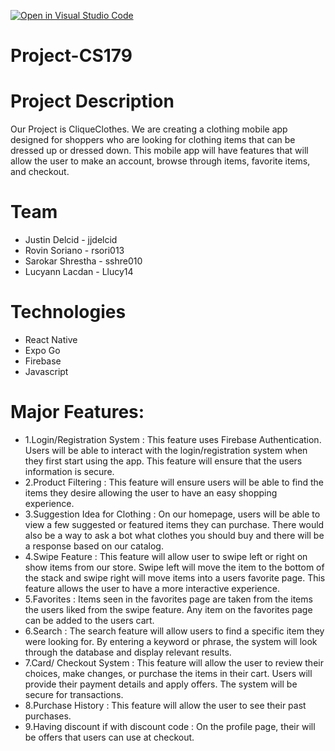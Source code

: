 [![Open in Visual Studio Code](https://classroom.github.com/assets/open-in-vscode-718a45dd9cf7e7f842a935f5ebbe5719a5e09af4491e668f4dbf3b35d5cca122.svg)](https://classroom.github.com/online_ide?assignment_repo_id=11509563&assignment_repo_type=AssignmentRepo)
# Project-CS179

# Project Description
Our Project is CliqueClothes. We are creating a clothing mobile app designed for shoppers who are looking for clothing items that can be dressed up or dressed down. This mobile app will have features that will allow the user to make an account, browse through items, favorite items, and checkout. 

# Team
- Justin Delcid - jjdelcid
- Rovin Soriano - rsori013
- Sarokar Shrestha - sshre010
- Lucyann Lacdan - Llucy14

# Technologies
- React Native 
- Expo Go
- Firebase
- Javascript

# Major Features:
- 1.Login/Registration System : This feature uses Firebase Authentication. Users will be able to interact with the login/registration system when they first start using the app. This feature will ensure that the users information is secure. 
- 2.Product Filtering : This feature will ensure users will be able to find the items they desire allowing the user to have an easy shopping experience.
- 3.Suggestion Idea for Clothing : On our homepage, users will be able to view a few suggested or featured items they can purchase. There would also be a way to ask a bot what clothes you should buy and there will be  a response based on our catalog.
- 4.Swipe Feature : This feature will allow user to swipe left or right on show items from our store. Swipe left will move the item to the bottom of the stack and swipe right will move items into a users favorite page. This feature allows the user to have a more interactive experience.
- 5.Favorites : Items seen in the favorites page are taken from the items the users liked from the swipe feature. Any item on the favorites page can be added to the users cart. 
- 6.Search : The search feature will allow users to find a specific item they were looking for. By entering a keyword or phrase, the system will look through the database and display relevant results. 
- 7.Card/ Checkout System : This feature will allow the user to review their choices, make changes, or purchase the items in their cart. Users will provide their payment details and apply offers. The system will be secure for transactions. 
- 8.Purchase History : This feature will allow the user to see their past purchases. 
- 9.Having discount if with discount code : On the profile page, their will be offers that users can use at checkout. 

